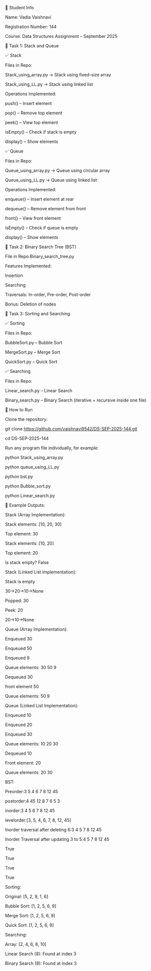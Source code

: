 👤 Student Info

Name: Vadla Vaishnavi

Registration Number: 144

Course: Data Structures Assignment – September 2025


📌 Task 1: Stack and Queue

✅ Stack

Files in Repo:

Stack_using_array.py → Stack using fixed-size array

Stack_using_LL.py → Stack using linked list

Operations Implemented:

push() – Insert element

pop() – Remove top element

peek() – View top element

isEmpty() – Check if stack is empty

display() – Show elements

✅ Queue

Files in Repo:

Queue_using_array.py → Queue using circular array

Queue_using_LL.py → Queue using linked list

Operations Implemented:

enqueue() – Insert element at rear

dequeue() – Remove element from front

front() – View front element

isEmpty() – Check if queue is empty

display() – Show elements

📌 Task 2: Binary Search Tree (BST)

File in Repo:Binary_search_tree.py

Features Implemented:

Insertion

Searching

Traversals: In-order, Pre-order, Post-order

Bonus: Deletion of nodes

📌 Task 3: Sorting and Searching

✅ Sorting

Files in Repo:

BubbleSort.py – Bubble Sort

MergeSort.py – Merge Sort

QuickSort.py – Quick Sort

✅ Searching

Files in Repo:

Linear_search.py – Linear Search

Binary_search.py – Binary Search (iterative + recursive inside one file)

📌 How to Run

Clone the repository:

git clone https://github.com/vaishnavi9542/DS-SEP-2025-144.git

cd DS-SEP-2025-144

Run any program file individually, for example:

python Stack_using_array.py

python queue_using_LL.py

python bst.py

python Bubble_sort.py

python Linear_search.py

📌 Example Outputs:

Stack (Array Implementation):

Stack elements: [10, 20, 30]

Top element: 30

Stack elements: [10, 20]

Top element: 20

Is stack empty? False

Stack (Linked List Implementation):

Stack is empty

30->20->10->None

Popped: 30

Peek: 20

20->10->None

Queue (Array Implementation):

Enqueued 30

Enqueued 50

Enqueued 9

Queue elements: 30 50 9

Dequeued 30

front element 50

Queue elements: 50 9

Queue (Linked List Implementation):

Enqueued 10

Enqueued 20

Enqueued 30

Queue elements: 10 20 30

Dequeued 10

Front element: 20

Queue elements: 20 30

BST:

Preorder:3 5 4 6 7 8 12 45 

postorder:4 45 12 8 7 6 5 3

inorder:3 4 5 6 7 8 12 45

levelorder:[3, 5, 4, 6, 7, 8, 12, 45]

Inorder traversal after deleting 6:3 4 5 7 8 12 45

Inorder Traversal after updating 3 to 5:4 5 7 8 12 45

True

True

True

True

Sorting:

Original: [5, 2, 9, 1, 6]

Bubble Sort: [1, 2, 5, 6, 9]

Merge Sort:  [1, 2, 5, 6, 9]

Quick Sort:  [1, 2, 5, 6, 9]

Searching:

Array: [2, 4, 6, 8, 10]

Linear Search (8): Found at index 3

Binary Search (8): Found at index 3
